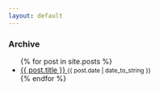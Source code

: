 ```yaml
---
layout: default
---
```


### Archive
<ul>
  {% for post in site.posts %}
    <li>
    <a href="{{ post.url }}">
    {{ post.title }}
    </a>
    <small>{{ post.date | date_to_string }}</small>
    </li>
  {% endfor %}
</ul>
